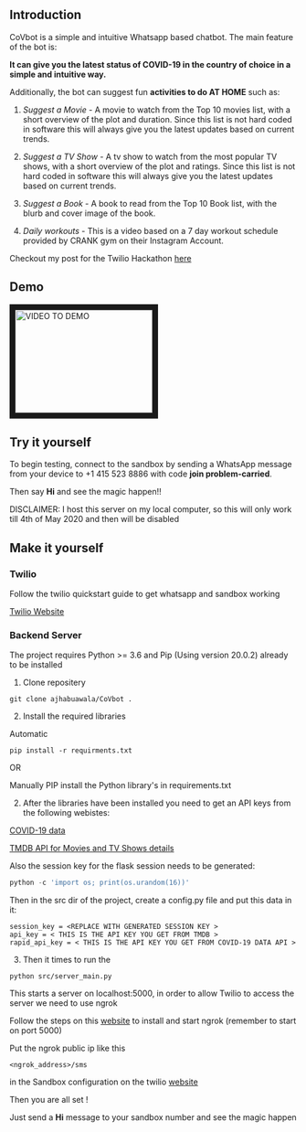 ## Introduction

CoVbot is a simple and intuitive Whatsapp based chatbot. The main feature of the bot is: 

**It can give you the latest status of COVID-19 in the country of choice in a simple and intuitive way.** 

Additionally, the bot can suggest fun **activities to do AT HOME** such as: 

1) *Suggest a Movie* - A movie to watch from the Top 10 movies list, with a short overview of the plot and duration. Since this list is not hard coded in software this will always give you the latest updates based on current trends. 

2) *Suggest a TV Show* - A tv show to watch from the most popular TV shows, with a short overview of the plot and ratings. Since this list is not hard coded in software this will always give you the latest updates based on current trends. 

3) *Suggest a Book* - A book to read from the Top 10 Book list, with the blurb and cover image of the book. 

4) *Daily workouts* - This is a video based on a 7 day workout schedule provided by CRANK gym on their Instagram Account. 

Checkout my post for the Twilio Hackathon [here](https://dev.to/ajhabuawala/covbot-a-simple-whatsapp-chatbot-4fhn)

## Demo
<a href="http://www.youtube.com/watch?feature=player_embedded&v=_5d5K91jMKA" target="_blank"><img src="http://img.youtube.com/vi/_5d5K91jMKA?t=6" alt="VIDEO TO DEMO" width="240" height="180" border="10" /></a>

## Try it yourself

To begin testing, connect to the sandbox by sending a WhatsApp message from your device to +1 415 523 8886 with code **join problem-carried**.

Then say **Hi** and see the magic happen!!

DISCLAIMER: I host this server on my local computer, so this will only work till 4th of May 2020 and then will be disabled


## Make it yourself

### Twilio 

Follow the twilio quickstart guide to get whatsapp and sandbox working 

[Twilio Website](https://www.twilio.com/console/sms/whatsapp/learn)

### Backend Server
The project requires Python >= 3.6 and Pip (Using version 20.0.2) already to be installed

1) Clone repositery

``` git clone ajhabuawala/CoVbot . ```

2) Install the required libraries

Automatic

```pip install -r requirments.txt ```

OR

Manually PIP install the Python library's in requirements.txt

2) After the libraries have been installed you need to get an API keys from the following webistes:

[COVID-19 data](https://rapidapi.com/Gramzivi/api/covid-19-data)

[TMDB API for Movies and TV Shows details](https://www.themoviedb.org/)

Also the session key for the flask session needs to be generated:

```python
python -c 'import os; print(os.urandom(16))'
```

Then in the src dir of the project, create a config.py file and put this data in it:

```
session_key = <REPLACE WITH GENERATED SESSION KEY >
api_key = < THIS IS THE API KEY YOU GET FROM TMDB >
rapid_api_key = < THIS IS THE API KEY YOU GET FROM COVID-19 DATA API >

```

3) Then it times to run the 

``` python src/server_main.py ```

This starts a server on localhost:5000, in order to allow Twilio to access the server we need to use ngrok

Follow the steps on this [website](https://ngrok.com/download) to install and start ngrok (remember to start on port 5000)

Put the ngrok public ip like this

```
<ngrok_address>/sms
```

in the Sandbox configuration on the twilio [website](https://www.twilio.com/console/sms/whatsapp/sandbox)


Then you are all set !

Just send a **Hi** message to your sandbox number and see the magic happen
